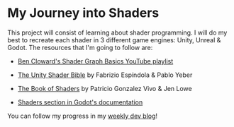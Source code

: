 # My Journey into Shaders

This project will consist of learning about shader programming. I will do my best to recreate each shader in 3 different game engines: Unity, Unreal & Godot. The resources that I'm going to follow are:

* [Ben Cloward's Shader Graph Basics YouTube playlist](https://www.youtube.com/playlist?list=PL78XDi0TS4lEBWa2Hpzg2SRC5njCcKydl)

* [The Unity Shader Bible](https://www.goodreads.com/book/show/61969779-the-unity-shaders-bible) by Fabrizio Espíndola & Pablo Yeber

* [The Book of Shaders](https://thebookofshaders.com/) by Patricio Gonzalez Vivo & Jen Lowe

* [Shaders section in Godot's documentation](https://docs.godotengine.org/en/stable/tutorials/shaders/index.html)

You can follow my progress in my [weekly dev blog](https://eric-buitron.hashnode.dev/)!
